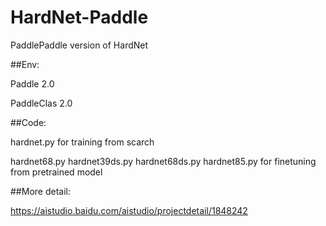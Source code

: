 # HardNet-Paddle

PaddlePaddle version of HardNet 

##Env:

   Paddle 2.0
   
   PaddleClas 2.0
   

##Code:

hardnet.py for training from scarch

hardnet68.py hardnet39ds.py hardnet68ds.py hardnet85.py for finetuning from pretrained model



##More detail:

https://aistudio.baidu.com/aistudio/projectdetail/1848242
